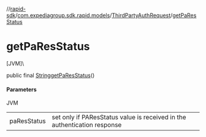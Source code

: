 //[rapid-sdk](../../../index.md)/[com.expediagroup.sdk.rapid.models](../index.md)/[ThirdPartyAuthRequest](index.md)/[getPaResStatus](get-pa-res-status.md)

# getPaResStatus

[JVM]\

public final [String](https://docs.oracle.com/javase/8/docs/api/java/lang/String.html)[getPaResStatus](get-pa-res-status.md)()

#### Parameters

JVM

| | |
|---|---|
| paResStatus | set only if PAResStatus value is received in the authentication response |
